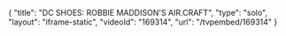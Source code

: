 {
    "title": "DC SHOES: ROBBIE MADDISON'S AIR.CRAFT",
    "type": "solo",
    "layout": "iframe-static",
    "videoId": "169314",
    "url": "\/tvpembed\/169314"
}